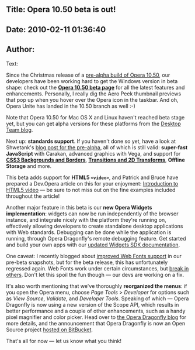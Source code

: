 Title: Opera 10.50 beta is out!
----
Date: 2010-02-11 01:36:40
----
Author: 
----
Text:

<p>Since the Christmas release of a <a href="http://my.opera.com/desktopteam/blog/2009/12/22/from-all-of-us-to-all-of-you">pre-alpha build of Opera 10.50</a>, our developers have been working hard to get the Windows version in beta shape: check out the <strong><a href="http://www.opera.com/browser/next/">Opera 10.50 beta page</a></strong> for all the latest features and enhancements. Personally, I really dig the Aero Peek thumbnail previews that pop up when you hover over the Opera icon in the taskbar. And oh, Opera Unite has landed in the 10.50 branch as well :-)</p>

<p>Note that Opera 10.50 for Mac OS X and Linux haven&#39;t reached beta stage yet, but you can get alpha versions for these platforms from the <a href="http://my.opera.com/desktopteam/blog/2010/02/11/windows-beta-released-and-more">Desktop Team blog</a>.</p>

<p>Next up: <strong>standards support</strong>. If you haven&#39;t done so yet, have a look at Shwetank&#39;s <a href="http://my.opera.com/ODIN/blog/opera-10-5-pre-alpha-build-released-here-is-whats-new">blog post for the pre-alpha</a>, all of which is still valid: <strong>super-fast JavaScript</strong> with Carakan, advanced graphics with Vega, and support for <strong><a href="http://dev.opera.com/articles/view/css3-border-background-boxshadow/">CSS3 Backgrounds and Borders</a></strong>, <strong><a href="http://dev.opera.com/articles/view/css3-transitions-and-2d-transforms/">Transitions and 2D Transforms</a></strong>, <strong>Offline Storage</strong> and more.</p>

<p>This beta adds support for <strong>HTML5 <code>&lt;video&gt;</code></strong>, and Patrick and Bruce have prepared a Dev.Opera article on this for your enjoyment: <a href="http://dev.opera.com/articles/view/introduction-html5-video/">Introduction to HTML5 video</a> — be sure to not miss out on the fine examples included throughout the article!</p>

<p>Another major feature in this beta is our <strong>new Opera Widgets implementation</strong>: widgets can now be run independently of the browser instance, and integrate nicely with the platform they&#39;re running on, effectively allowing developers to create standalone desktop applications with Web standards. Debugging can be done while the application is running, through Opera Dragonfly&#39;s remote debugging feature. Get started and build your own apps with our <a href="http://dev.opera.com/articles/view/opera-widgets-sdk/">updated Widgets SDK documentation</a>.</p>

<p>One caveat: I recently blogged about <a href="http://my.opera.com/ODIN/blog/updated-web-fonts-support-in-opera-10-5-snapshot-build">improved Web Fonts support</a> in our pre-beta snapshots, but for the beta release, this has unfortunately regressed again. Web Fonts work under certain circumstances, but <a href="http://www.opentype.info/demo/webfontdemo.html">break in others</a>. Don&#39;t let this spoil the fun though — our devs are working on a fix.</p>

<p>It&#39;s also worth mentioning that we&#39;ve thoroughly <strong>reorganized the menus</strong>: if you open the Opera menu, choose <em>Page Tools</em> &gt; <em>Developer</em> for options such as <em>View Source</em>, <em>Validate</em>, and <em>Developer Tools</em>. Speaking of which — Opera Dragonfly is now using a new version of the Scope API, which results in better performance and a couple of other enhancements, such as a handy pixel magnifier and color picker. Head over to <a href="http://my.opera.com/dragonfly/blog/opera-dragonfly-open-for-business">the Opera Dragonfly blog</a> for more details, and the announcement that Opera Dragonfly is now an Open Source project <a href="http://bitbucket.org/scope/dragonfly-stp-1/">hosted on BitBucket</a>.</p>

<p>That&#39;s all for now — let us know what you think!</p>
